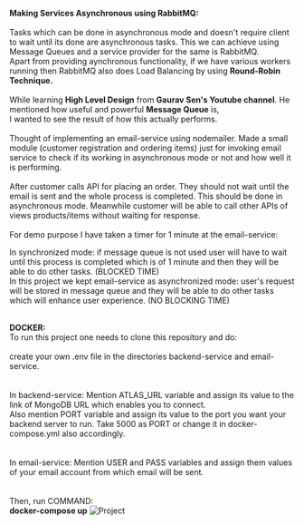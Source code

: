 **Making Services Asynchronous using RabbitMQ:**<br /><br />
Tasks which can be done in asynchronous mode and doesn't require client to wait until its done are asynchronous tasks. This we can achieve using Message Queues and a service provider for the same is RabbitMQ.<br />
Apart from providing aynchronous functionality, if we have various workers running then RabbitMQ also does Load Balancing by using **Round-Robin Technique.**<br /><br />
While learning **High Level Design** from **Gaurav Sen's Youtube channel**. He mentioned how useful and powerful **Message Queue** is,<br />
I wanted to see the result of how this actually performs.<br /><br />
Thought of implementing an email-service using nodemailer. Made a small module (customer registration and ordering items) just for invoking email service to check if its working in asynchronous mode or not and how well it is performing.<br /><br />
After customer calls API for placing an order. They should not wait until the email is sent and the whole process is completed. This should be done in asynchronous mode. Meanwhile customer will be able to call other APIs of views products/items without waiting for response.<br /><br />
For demo purpose I have taken a timer for 1 minute at the email-service:<br />

In synchronized mode: if message queue is not used user will have to wait until this process is completed which is of 1 minute and then they will be able to do other tasks. (BLOCKED TIME)<br />
In this project we kept email-service as asynchronized mode: user's request will be stored in message queue and they will be able to do other tasks which will enhance user experience. (NO BLOCKING TIME)<br /><br />

**DOCKER:**<br />
To run this project one needs to clone this repository and do:<br /><br />
create your own .env file in the directories backend-service and email-service.<br /><br /><br />
In backend-service: Mention ATLAS_URL variable and assign its value to the link of MongoDB URL which enables you to connect.<br />
Also mention PORT variable and assign its value to the port you want your backend server to run. Take 5000 as PORT or change it in docker-compose.yml also accordingly.<br /><br /><br />
In email-service: Mention USER and PASS variables and assign them values of your email account from which email will be sent.<br /><br /><br />
Then, run COMMAND: <br />
**docker-compose up**
![Project](https://github.com/TusharSNagpal/asynchronous-service/assets/63884440/da73e7a6-757b-427b-907e-c73eea61ddae)
